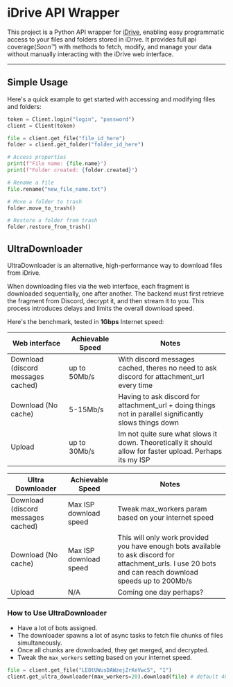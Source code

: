 # iDrive API Wrapper

This project is a Python API wrapper for [iDrive](https://github.com/pam-param-pam/I-Drive), 
enabling easy programmatic access to your files and folders stored in iDrive. 
It provides full api coverage(_Soon™_) with methods to fetch, modify, and manage your data without 
manually interacting with the iDrive web interface.

---

## Simple Usage


Here's a quick example to get started with accessing and modifying files and folders:

```python
token = Client.login("login", "password")
client = Client(token)

file = client.get_file("file_id_here")
folder = client.get_folder("folder_id_here")

# Access properties
print(f"File name: {file.name}")
print(f"Folder created: {folder.created}")

# Rename a file
file.rename("new_file_name.txt")

# Move a folder to trash
folder.move_to_trash()

# Restore a folder from trash
folder.restore_from_trash()
```

## UltraDownloader

UltraDownloader is an alternative, high-performance way to download files from iDrive. 

When downloading files via the web interface, each fragment is downloaded sequentially, one after another. 
The backend must first retrieve the fragment from Discord, decrypt it, and then stream it to you. 
This process introduces delays and limits the overall download speed.

Here's the benchmark, tested in **1Gbps** Internet speed:    

| Web interface                       | Achievable Speed | Notes                                                                                                     |
|-------------------------------------|------------------|-----------------------------------------------------------------------------------------------------------|
| Download (discord messages cached)  | up to 50Mb/s     | With discord messages cached, theres no need to ask discord for attachment_url every time                 |
| Download (No cache)                 | 5-15Mb/s         | Having to ask discord for attachment_url + doing things not in parallel significantly slows things down   |
| Upload                              | up to 30Mb/s     | Im not quite sure what slows it down. Theoretically it should allow for faster upload. Perhaps its my ISP |



| Ultra Downloader                   | Achievable Speed       | Notes                                                                                                                                                     |
|------------------------------------|------------------------|-----------------------------------------------------------------------------------------------------------------------------------------------------------|
| Download (discord messages cached) | Max ISP download speed | Tweak max_workers param based on your internet speed                                                                                                      |
| Download (No cache)                | Max ISP download speed | This will only work provided you have enough bots available to ask discord for attachment_urls. I use 20 bots and can reach download speeds up to 200Mb/s |
| Upload                             | N/A                    | Coming one day perhaps?                                                                                                                                   |

### How to Use UltraDownloader

- Have a lot of bots assigned.
- The downloader spawns a lot of async tasks to fetch file chunks of files simultaneously.
- Once all chunks are downloaded, they get merged, and decrypted.
- Tweak the `max_workers` setting based on your internet speed.

```python
file = client.get_file("LE8tUWusDAWzejZrKeVwc5", "1")
client.get_ultra_downloader(max_workers=20).download(file) # default 40, ideal for 20 bots && 1Gbps Internet speed 
```